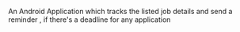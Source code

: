 An Android Application  which tracks the listed job details and send a reminder , if there's a deadline for any application 

